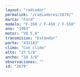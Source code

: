 ```yaml
---
layout: "radiador"
permalink: "/radiadores/2679/"
marca: "Ford"
modelo: "F-350 / F-450 / F-550"
ano: "1993"
motor: "V8 5.0"
transmision: "Estándar"
parte: "432183"
clima: "Con clima"
alto: "27 5/8"
ancho: "18 3/8"
observaciones: ""
id: "2679"
---
```


